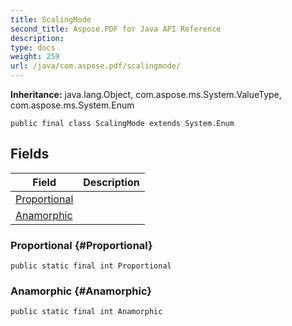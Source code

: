 ```yaml
---
title: ScalingMode
second_title: Aspose.PDF for Java API Reference
description: 
type: docs
weight: 259
url: /java/com.aspose.pdf/scalingmode/
---
```

**Inheritance:**
java.lang.Object, com.aspose.ms.System.ValueType, com.aspose.ms.System.Enum
```
public final class ScalingMode extends System.Enum
```
## Fields

| Field | Description |
| --- | --- |
| [Proportional](#Proportional) |  |
| [Anamorphic](#Anamorphic) |  |
### Proportional {#Proportional}
```
public static final int Proportional
```


### Anamorphic {#Anamorphic}
```
public static final int Anamorphic
```


